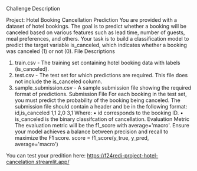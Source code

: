 Challenge Description 

Project: Hotel Booking Cancellation Prediction
You are provided with a dataset of hotel bookings. The goal is to predict whether a booking will be canceled based on various features such as lead time, number of guests, meal preferences, and others.
Your task is to build a classification model to predict the target variable is_canceled, which indicates whether a booking was canceled (1) or not (0).
File Descriptions
1.	train.csv - The training set containing hotel booking data with labels (is_canceled).
2.	test.csv - The test set for which predictions are required. This file does not include the is_canceled column.
3.	sample_submission.csv - A sample submission file showing the required format of predictions.
Submission File
For each booking in the test set, you must predict the probability of the booking being canceled. The submission file should contain a header and be in the following format:
id,is_canceled
1,1
2,0
3,1
Where:
•	id corresponds to the booking ID.
•	is_canceled is the binary classifcation of cancellation.
Evaluation Metric
The evaluation metric will be the f1_score with average='macro'.  Ensure your model achieves a balance between precision and recall to maximize the F1 score.
score = f1_score(y_true, y_pred, average='macro')

You can test your predition here:
https://f24redi-project-hotel-cancelation.streamlit.app/
